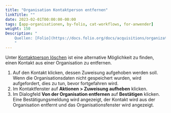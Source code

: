 ```yaml
---
title: "Organisation Kontaktperson entfernen"
linkTitle: ""
date: 2023-02-01T00:00:00-00:00
tags: [app-organisationen, by-folio, cat-workflows, for-anwender]
weight: 150
Description: "
    Quellen: [Folio](https://docs.folio.org/docs/acquisitions/organizations/#unassigning-a-contact-person) & [GBV](https://info.gbv.de/display/FOLIOGBVEXTERN/Folio:+Organisation+Kontaktperson+entfernen)
    "
---
```


Unter [Kontaktperson löschen](https://info.gbv.de/pages/viewpage.action?pageId=851935498) ist eine alternative Möglichkeit zu finden, einen Kontakt aus einer Organisation zu entfernen.

1.  Auf den Kontakt klicken, dessen Zuweisung aufgehoben werden soll. Wenn die Organisationsdaten nicht gespeichert wurden, wird aufgefordert, dies zu tun, bevor fortgefahren wird.
2.  Im Kontaktfenster auf **Aktionen > Zuweisung aufheben** klicken.
3.  Im Dialogfeld **Von der Organisation entfernen** auf **Bestätigen** klicken. Eine Bestätigungsmeldung wird angezeigt, der Kontakt wird aus der Organisation entfernt und das Organisationsfenster wird angezeigt.
